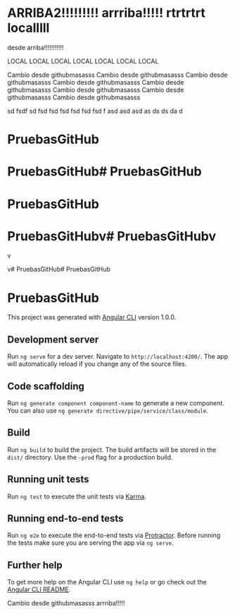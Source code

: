 ARRIBA2!!!!!!!!!
arrriba!!!!!
rtrtrtrt
localllll
=======
desde arriba!!!!!!!!!!!

LOCAL
LOCAL
LOCAL
LOCAL
LOCAL
LOCAL
LOCAL

Cambio desde githubmasasss
Cambio desde githubmasasss
Cambio desde githubmasasss
Cambio desde githubmasasss
Cambio desde githubmasasss
Cambio desde githubmasasss
Cambio desde githubmasasss
Cambio desde githubmasasss

sd
fsdf
sd
fsd
fsd
fsd
fsd
fsd
fsd
f
asd
asd
asd
as
ds
ds
da
d
# PruebasGitHub
# PruebasGitHub# PruebasGitHub
# PruebasGitHub
# PruebasGitHubv# PruebasGitHubv
v

v# PruebasGitHub# PruebasGitHub
# PruebasGitHub

This project was generated with [Angular CLI](https://github.com/angular/angular-cli) version 1.0.0.

## Development server

Run `ng serve` for a dev server. Navigate to `http://localhost:4200/`. The app will automatically reload if you change any of the source files.

## Code scaffolding

Run `ng generate component component-name` to generate a new component. You can also use `ng generate directive/pipe/service/class/module`.

## Build

Run `ng build` to build the project. The build artifacts will be stored in the `dist/` directory. Use the `-prod` flag for a production build.

## Running unit tests

Run `ng test` to execute the unit tests via [Karma](https://karma-runner.github.io).

## Running end-to-end tests

Run `ng e2e` to execute the end-to-end tests via [Protractor](http://www.protractortest.org/).
Before running the tests make sure you are serving the app via `ng serve`.

## Further help

To get more help on the Angular CLI use `ng help` or go check out the [Angular CLI README](https://github.com/angular/angular-cli/blob/master/README.md).

Cambio desde githubmasasss
arrriba!!!!!
